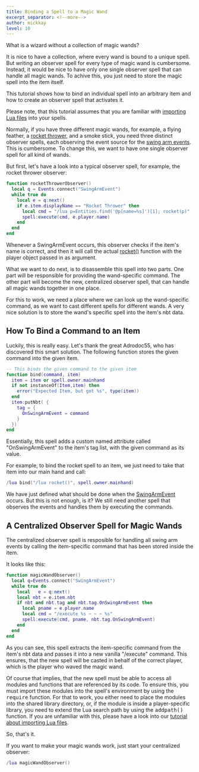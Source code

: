 ```yaml
---
title: Binding a Spell to a Magic Wand
excerpt_separator: <!--more-->
author: mickkay
level: 10
---
```

What is a wizard without a collection of magic wands?


It is nice to have a collection, where every wand is bound to a unique spell.
But writing an observer spell for every type of magic wand is cumbersome.
Instead, it would be nice to have only one single observer spell
that can handle all magic wands. To achive this, you just need to store the
magic spell into the item itself.
<!--more-->
This tutorial shows how to bind an individual spell into an arbitrary item
and how to create an observer spell that activates it.

Please note, that this tutorial assumes that you are familiar with
[importing Lua files](/tutorials/importing_lua_files) into your spells.

Normally, if you have three different magic wands, for example, a flying feather,
a [rocket thrower](/examples/rocket-thrower), and a smoke stick, you need three distinct observer spells,
each observing the event source for the [swing arm events](/modules/SwingArmEvent).
This is cumbersome.
To change this, we want to have one single observer spell for all kind of wands.

But first, let's have a look into a typical observer spell,
for example, the rocket thrower observer:
```lua
function rocketThrowerObserver()
  local q = Events.connect("SwingArmEvent")
  while true do
    local e = q:next()
    if e.item.displayName == "Rocket Thrower" then
      local cmd = "/lua p=Entities.find('@p[name=%s]')[1]; rocket(p)"
      spell:execute(cmd, e.player.name)
    end
  end
end
```
Whenever a SwingArmEvent occurs, this observer checks if the item's name is
correct, and then it will call the actual [rocket()](/examples/rocket-thrower#rocket) function with the
player object passed in as argument.

What we want to do next, is to disassemble this spell into two parts.
One part will be responsible for providing the wand-specific command.
The other part will become the new, centralized observer spell, that can handle all magic
wands together in one place.

For this to work, we need a place where we can look up the wand-specific command, as
we want to cast different spells for different wands.
A very nice solution is to store the wand's specific spell into the
item's nbt data.

## How To Bind a Command to an Item
Luckily, this is really easy.
Let's thank the great Adrodoc55, who has discovered this smart solution.
The following function stores the given command into the given item.
```lua
-- This binds the given command to the given item
function bind(command, item)
  item = item or spell.owner.mainhand
  if not instanceOf(Item,item) then
    error("Expected Item, but got %s", type(item))
  end
  item:putNbt( {
    tag = {
      OnSwingArmEvent = command
    }
  })
end
```
Essentially, this spell adds a custom named attribute called "OnSwingArmEvent"
to the item's tag list, with the given command as its value.

For example, to bind the rocket spell to an item, we just need to take
that item into our main hand and call:
```lua
/lua bind("/lua rocket()", spell.owner.mainhand)
```

We have just defined what should be done when the
[SwingArmEvent](/modules/SwingArmEvent) occurs.
But this is not enough, is it?
We still need another spell that observes the events and handles them by
executing the commands.

## A Centralized Observer Spell for Magic Wands
The centralized observer spell is resposible for handling all
swing arm events by calling the item-specific command that has been stored inside
the item.

It looks like this:
```lua
function magicWandObserver()
  local q=Events.connect("SwingArmEvent")
  while true do
    local   e = q:next()
    local nbt = e.item.nbt
    if nbt and nbt.tag and nbt.tag.OnSwingArmEvent then
      local pname = e.player.name
      local cmd = "/execute %s ~ ~ ~ %s"
      spell:execute(cmd, pname, nbt.tag.OnSwingArmEvent)
    end
  end
end
```
As you can see, this spell extracts the item-specific command from the item's
nbt data and passes it into a new vanilla "/execute" command.
This ensures, that the new spell will be casted in behalf of the correct player,
which is the player who waved the magic wand.

Of course that implies, that the new spell must be able to access all modules and
functions that are referenced by its code.
To ensure this, you must import these modules into the spell's environment by
using the <tt>require</tt> function.
For that to work, you either need to place the modules into the shared library directory,
or, if the module is inside a player-specific library, you need to extend the
Lua search path by using the <tt>addpath()</tt> function.
If you are unfamiliar with this, please have a look into our
[tutorial about importing Lua files](/tutorials/importing_lua_files).

So, that's it.

If you want to make your magic wands work, just start your centralized observer:
```lua
/lua magicWandObserver()
```
